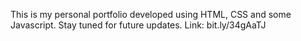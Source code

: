 This is my personal portfolio developed using HTML, CSS and some Javascript. Stay tuned for future updates. 
Link: bit.ly/34gAaTJ
